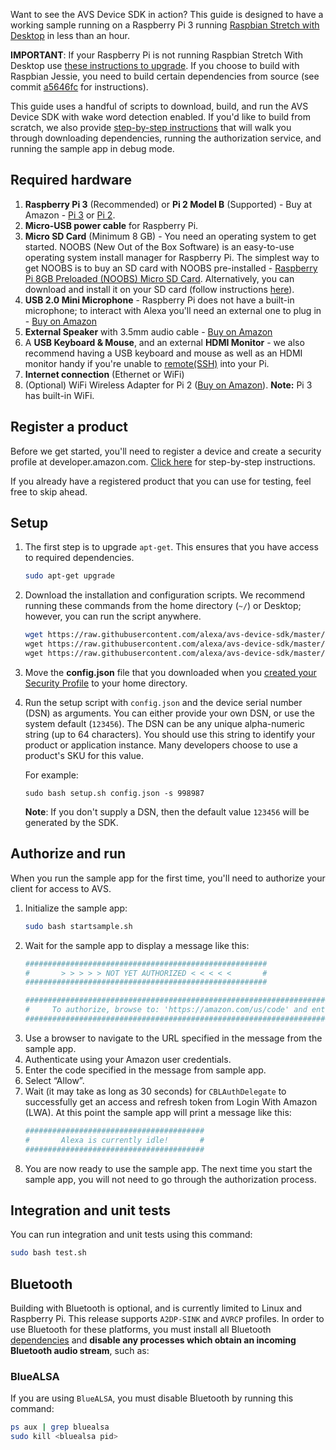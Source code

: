Want to see the AVS Device SDK in action? This guide is designed to have a working sample running on a Raspberry Pi 3 running [Raspbian Stretch with Desktop](https://www.raspberrypi.org/downloads/raspbian/) in less than an hour.

**IMPORTANT**: If your Raspberry Pi is not running Raspbian Stretch With Desktop use [these instructions to upgrade](https://www.raspberrypi.org/blog/raspbian-stretch/). If you choose to build with Raspbian Jessie, you need to build certain dependencies from source (see commit [a5646fc](https://github.com/alexa/avs-device-sdk/wiki/Raspberry-Pi-Quick-Start-Guide/a5646fc9e6dde8128c940b86a9bbece7f65c1ace) for instructions).  

This guide uses a handful of scripts to download, build, and run the AVS Device SDK with wake word detection enabled. If you'd like to build from scratch, we also provide [step-by-step instructions](https://github.com/alexa/avs-device-sdk/wiki/Raspberry-Pi-Quick-Start-Guide) that will walk you through downloading dependencies, running the authorization service, and running the sample app in debug mode.

## Required hardware

1. **Raspberry Pi 3** (Recommended) or **Pi 2 Model B** (Supported)  - Buy at Amazon - [Pi 3](https://amzn.com/B01CD5VC92) or [Pi 2](http://amzn.com/B00T2U7R7I).
2. **Micro-USB power cable** for Raspberry Pi.
3. **Micro SD Card** (Minimum 8 GB) - You need an operating system to get started. NOOBS (New Out of the Box Software) is an easy-to-use operating system install manager for Raspberry Pi. The simplest way to get NOOBS is to buy an SD card with NOOBS pre-installed - [Raspberry Pi 8GB Preloaded (NOOBS) Micro SD Card](https://www.amazon.com/gp/product/B00ENPQ1GK/ref=oh_aui_detailpage_o01_s00?ie=UTF8&psc=1). Alternatively, you can download and install it on your SD card (follow instructions [here](https://developer.amazon.com/docs/alexa-voice-service/set-up-raspberry-pi.html#download-raspbian-os-and-image-your-sd-card)).
4. **USB 2.0 Mini Microphone** - Raspberry Pi does not have a built-in microphone; to interact with Alexa you'll need an external one to plug in - [Buy on Amazon](http://amzn.com/B00IR8R7WQ)
5. **External Speaker** with 3.5mm audio cable - [Buy on Amazon](http://amzn.com/B007OYAVLI)
6. A **USB Keyboard & Mouse**, and an external **HDMI Monitor** - we also recommend having a USB keyboard and mouse as well as an HDMI monitor handy if you're unable to [remote(SSH)](Setup-SSH-&-VNC) into your Pi.
7. **Internet connection** (Ethernet or WiFi)
8. (Optional) WiFi Wireless Adapter for Pi 2 ([Buy on Amazon](http://www.amazon.com/CanaKit-Raspberry-Wireless-Adapter-Dongle/dp/B00GFAN498/)).
   **Note:** Pi 3 has built-in WiFi.

## Register a product  

Before we get started, you'll need to register a device and create a security profile at developer.amazon.com. [Click here](https://github.com/alexa/avs-device-sdk/wiki/Create-Security-Profile) for step-by-step instructions.

If you already have a registered product that you can use for testing, feel free to skip ahead.

## Setup  

1. The first step is to upgrade `apt-get`. This ensures that you have access to required dependencies.
   ```sh
   sudo apt-get upgrade
   ```  

2. Download the installation and configuration scripts. We recommend running these commands from the home directory (`~/`) or Desktop; however, you can run the script anywhere.  
    ```sh
    wget https://raw.githubusercontent.com/alexa/avs-device-sdk/master/tools/Install/setup.sh \
    wget https://raw.githubusercontent.com/alexa/avs-device-sdk/master/tools/Install/genConfig.sh \
    wget https://raw.githubusercontent.com/alexa/avs-device-sdk/master/tools/Install/pi.sh
    ```
3. Move the **config.json** file that you downloaded when you [created your Security Profile](https://github.com/alexa/avs-device-sdk/wiki/Create-Security-Profile#create-a-security-profile) to your home directory.

4. Run the setup script with `config.json` and the device serial number (DSN) as arguments. You can either provide your own DSN, or use the system default (`123456`). The DSN can be any unique alpha-numeric string (up to 64 characters). You should use this string to identify your product or application instance. Many developers choose to use a product's SKU for this value.

    For example:

    ```
    sudo bash setup.sh config.json -s 998987
    ```

    **Note**: If you don't supply a DSN, then the default value `123456` will be generated by the SDK.

## Authorize and run

When you run the sample app for the first time, you'll need to authorize your client for access to AVS.

1. Initialize the sample app:
   ```sh
   sudo bash startsample.sh
   ```  
2. Wait for the sample app to display a message like this:
   ```sh
   ######################################################
   #       > > > > > NOT YET AUTHORIZED < < < < <       #
   ######################################################

   ############################################################################################
   #     To authorize, browse to: 'https://amazon.com/us/code' and enter the code: {XXXX}     #
   ############################################################################################
   ```
3. Use a browser to navigate to the URL specified in the message from the sample app.
4. Authenticate using your Amazon user credentials.
5. Enter the code specified in the message from sample app.
6. Select “Allow”.
7. Wait (it may take as long as 30 seconds) for `CBLAuthDelegate` to successfully get an access and refresh token from Login With Amazon (LWA). At this point the sample app will print a message like this:
   ```sh
   ########################################
   #       Alexa is currently idle!       #
   ########################################
   ```
8. You are now ready to use the sample app. The next time you start the sample app, you will not need to go through the authorization process.

## Integration and unit tests

You can run integration and unit tests using this command:
```sh
sudo bash test.sh
```

## Bluetooth

Building with Bluetooth is optional, and is currently limited to Linux and Raspberry Pi. This release supports `A2DP-SINK` and `AVRCP` profiles. In order to use Bluetooth for these platforms, you must install all Bluetooth [dependencies](https://github.com/alexa/avs-device-sdk/wiki/Dependencies#bluetooth-dependencies) and **disable any processes which obtain an incoming Bluetooth audio stream**, such as:

### BlueALSA

If you are using `BlueALSA`, you must disable Bluetooth by running this command:
   ```sh
   ps aux | grep bluealsa
   sudo kill <bluealsa pid>
   ```